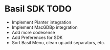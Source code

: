 Basil SDK TODO
==============

+ Implement Planter integration
+ Implement MacGDBp integration
+ Add more codesense
+ Add Preferences for SDK
+ Sort Basil Menu, clean up add separators, etc.
